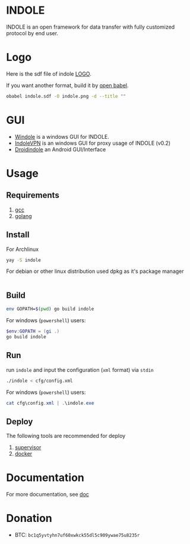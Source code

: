 # INDOLE

INDOLE is an open framework for data transfer with fully customized protocol by end user.

# Logo

Here is the sdf file of indole [LOGO](indole.sdf).

If you want another format, build it by [open babel](http://openbabel.org).

```sh
obabel indole.sdf -O indole.png -d --title ""
```

# GUI

- [Windole](src/windole) is a windows GUI for INDOLE.
- [IndoleVPN](https://github.com/Tommo-L/IndoleVPN) is an windows GUI for proxy usage of INDOLE (v0.2) 
- [Droidindole](https://github.com/AaronGarbut/Droidindole) an Android GUI/Interface

# Usage

## Requirements

1. [gcc](https://gcc.gnu.org/)
2. [golang](https://golang.org/)

## Install

For Archlinux
```sh
yay -S indole
```

For debian or other linux distribution used dpkg as it's package manager
```sh

```

## Build

```sh
env GOPATH=$(pwd) go build indole
```

For windows (`powershell`) users:

```powershell
$env:GOPATH = (gi .)
go build indole
```

## Run

run `indole` and input the configuration (`xml` format) via `stdin`

```sh
./indole < cfg/config.xml
```

For windows (`powershell`) users:

```powershell
cat cfg\config.xml | .\indole.exe
```

## Deploy

The following tools are recommended for deploy

1. [supervisor](http://supervisord.org/)
2. [docker](https://www.docker.com/)

# Documentation

For more documentation, see [doc](doc)

# Donation

- BTC: `bc1q5yvtyhn7uf60xwkck55dl5c909ywae75u8235r`